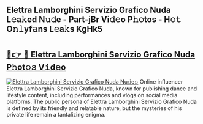 ## Elettra Lamborghini Servizio Grafico Nuda L𝚎a𝚔ed N𝚞𝚍e - Part-jBr Vi𝚍𝚎o P𝚑𝚘tos - H𝚘𝚝 O𝚗𝚕yf𝚊ns L𝚎a𝚔s KgHk5

# <h2><a href="http://kf1ijy.oniu.top/?m=Elettra+Lamborghini+Servizio+Grafico+Nuda">🔗👉 🔴 Elettra Lamborghini Servizio Grafico Nuda P𝚑ot𝚘𝚜 V𝚒d𝚎o</a></h2>

[![Elettra Lamborghini Servizio Grafico Nuda Nu𝚍e𝚜](https://i.imgur.com/0qMVB7G.gif)](http://kf1ijy.oniu.top/?m=Elettra+Lamborghini+Servizio+Grafico+Nuda)
Online influencer Elettra Lamborghini Servizio Grafico Nuda, known for publishing dance and lifestyle content, including performances and vlogs on social media platforms. The public persona of Elettra Lamborghini Servizio Grafico Nuda is defined by its friendly and relatable nature, but the mysteries of his private life remain a tantalizing enigma.  
